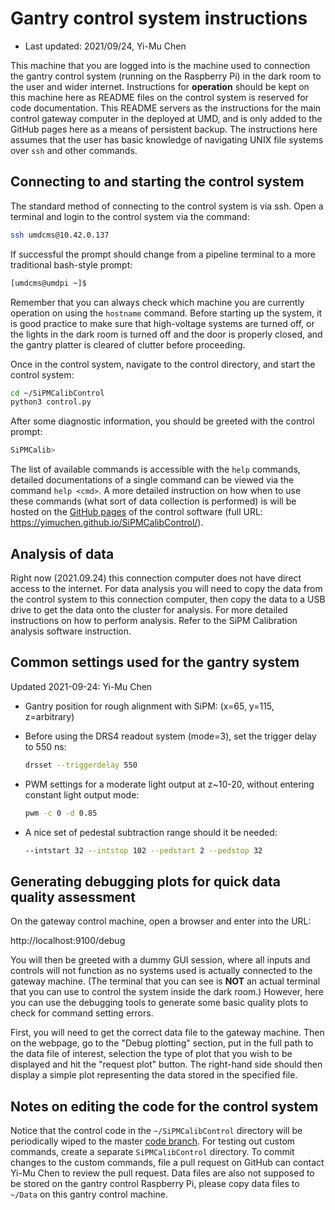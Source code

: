 # Gantry control system instructions

- Last updated: 2021/09/24, Yi-Mu Chen

This machine that you are logged into is the machine used to connection the
gantry control system (running on the Raspberry Pi) in the dark room to the user
and wider internet. Instructions for **operation** should be kept on this machine
here as README files on the control system is reserved for code documentation.
This README servers as the instructions for the main control gateway computer in
the deployed at UMD, and is only added to the GitHub pages here as a means of
persistent backup. The instructions here assumes that the user has basic
knowledge of navigating UNIX file systems over `ssh` and other commands.

## Connecting to and starting the control system

The standard method of connecting to the control system is via ssh. Open a
terminal and login to the control system via the command:

```bash
ssh umdcms@10.42.0.137
```

If successful the prompt should change from a pipeline terminal to a more
traditional bash-style prompt:

```bash
[umdcms@umdpi ~]$
```

Remember that you can always check which machine you are currently operation on
using the `hostname` command.  Before starting up the system, it is good practice
to make sure that high-voltage systems are turned off, or the lights in the dark
room is turned off and the door is properly closed, and the gantry platter is
cleared of clutter before proceeding.

Once in the control system, navigate to the control directory, and start the
control system:

```bash
cd ~/SiPMCalibControl
python3 control.py
```

After some diagnostic information, you should be greeted with the control prompt:

```bash
SiPMCalib>
```

The list of available commands is accessible with the `help` commands, detailed
documentations of a single command can be viewed via the command `help <cmd>`. A
more detailed instruction on how when to use these commands (what sort of data
collection is performed) is will be hosted on the [GitHub
pages](https://yimuchen.github.io/SiPMCalibControl/) of the control software
(full URL: https://yimuchen.github.io/SiPMCalibControl/).

## Analysis of data

Right now (2021.09.24) this connection computer does not have direct access to
the internet. For data analysis you will need to copy the data from the control
system to this connection computer, then copy the data to a USB drive to get the
data onto the cluster for analysis. For more detailed instructions on how to
perform analysis. Refer to the SiPM Calibration analysis software instruction.

## Common settings used for the gantry system

Updated 2021-09-24: Yi-Mu Chen

- Gantry position for rough alignment with SiPM: (x=65, y=115, z=arbitrary)
- Before using the DRS4 readout system (mode=3), set the trigger
  delay to 550 ns:
  ```bash
  drsset --triggerdelay 550
  ```

- PWM settings for a moderate light output at z~10-20, without entering
  constant light output mode:
  ```bash
  pwm -c 0 -d 0.85
  ```

- A nice set of pedestal subtraction range should it be needed:
  ```bash
  --intstart 32 --intstop 102 --pedstart 2 --pedstop 32
  ```

## Generating debugging plots for quick data quality assessment

On the gateway control machine, open a browser and enter into the URL:

http://localhost:9100/debug

You will then be greeted with a dummy GUI session, where all inputs and controls
will not function as no systems used is actually connected to the gateway
machine. (The terminal that you can see is **NOT** an actual terminal that you
can use to control the system inside the dark room.) However, here you can use
the debugging tools to generate some basic quality plots to check for command
setting errors.

First, you will need to get the correct data file to the gateway machine. Then on
the webpage, go to the "Debug plotting" section, put in the full path to the data
file of interest, selection the type of plot that you wish to be displayed and
hit the "request plot" button. The right-hand side should then display a simple
plot representing the data stored in the specified file.

## Notes on editing the code for the control system

Notice that the control code in the `~/SiPMCalibControl` directory will be
periodically wiped to the master [code
branch](https://github.com/yimuchen/SiPMCalibControl). For testing out custom
commands, create a separate `SiPMCalibControl` directory. To commit changes to
the custom commands, file a pull request on GitHub can contact Yi-Mu Chen to
review the pull request. Data files are also not supposed to be stored on the
gantry control Raspberry Pi, please copy data files to `~/Data` on this gantry
control machine.


